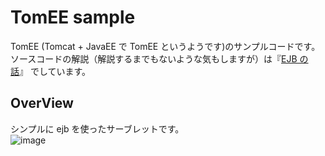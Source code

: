 # TomEE sample  
  
TomEE (Tomcat + JavaEE で TomEE というようです)のサンプルコードです。  
ソースコードの解説（解説するまでもないような気もしますが）は『[EJB の話](https://p-horlix.net/umamusume-phazor/?p=134)』 でしています。  

## OverView  
  
シンプルに ejb を使ったサーブレットです。  
![image](p-horlix.net/umamusume-phazor/wp-content/uploads/2022/08/tomee-tomcat-ejb-1024x594.png)

  

